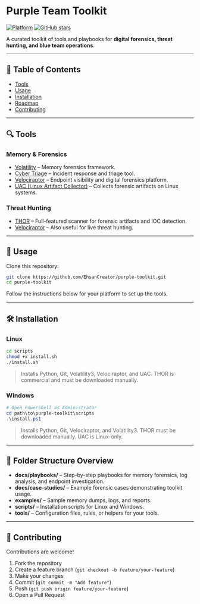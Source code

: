 # Purple Team Toolkit

[![Platform](https://img.shields.io/badge/Platform-Linux%20|%20Windows-blue)](https://github.com/EhsanCreator/purple-tools)
[![GitHub stars](https://img.shields.io/github/stars/EhsanCreator/purple-toolkit?style=social)](https://github.com/EhsanCreator/purple-tools/stargazers)

A curated toolkit of tools and playbooks for **digital forensics, threat hunting, and blue team operations**.

---

## 📌 Table of Contents

- [Tools](#%F0%9F%94%8D-tools)
- [Usage](#%F0%9F%9A%80-usage)
- [Installation](#%F0%9F%9B%80%EF%B8%8F-installation)
- [Roadmap](#%F0%9F%93%8C-roadmap)
- [Contributing](#%E2%9D%91-contributing)

---

## 🔍 Tools

### Memory & Forensics
- [Volatility](https://github.com/volatilityfoundation/volatility3) – Memory forensics framework.
- [Cyber Triage](https://www.cybertriage.com/) – Incident response and triage tool.
- [Velociraptor](https://github.com/Velocidex/velociraptor) – Endpoint visibility and digital forensics platform.
- [UAC (Linux Artifact Collector)](https://github.com/tclahr/uac) – Collects forensic artifacts on Linux systems.

### Threat Hunting
- [THOR](https://www.nextron-systems.com/thor/) – Full-featured scanner for forensic artifacts and IOC detection.
- [Velociraptor](https://github.com/Velocidex/velociraptor) – Also useful for live threat hunting.

---

## 🚀 Usage

Clone this repository:

```bash
git clone https://github.com/EhsanCreator/purple-toolkit.git
cd purple-toolkit
````

Follow the instructions below for your platform to set up the tools.

---

## 🛠️ Installation

### Linux

```bash
cd scripts
chmod +x install.sh
./install.sh
```

> Installs Python, Git, Volatility3, Velociraptor, and UAC.
> THOR is commercial and must be downloaded manually.

### Windows

```powershell
# Open PowerShell as Administrator
cd path\to\purple-toolkit\scripts
.\install.ps1
```

> Installs Python, Git, Velociraptor, and Volatility3.
> THOR must be downloaded manually.
> UAC is Linux-only.

---

## 📂 Folder Structure Overview

* **docs/playbooks/** – Step-by-step playbooks for memory forensics, log analysis, and endpoint investigation.
* **docs/case-studies/** – Example forensic cases demonstrating toolkit usage.
* **examples/** – Sample memory dumps, logs, and reports.
* **scripts/** – Installation scripts for Linux and Windows.
* **tools/** – Configuration files, rules, or helpers for your tools.

---

## 🤝 Contributing

Contributions are welcome!

1. Fork the repository
2. Create a feature branch (`git checkout -b feature/your-feature`)
3. Make your changes
4. Commit (`git commit -m "Add feature"`)
5. Push (`git push origin feature/your-feature`)
6. Open a Pull Request
